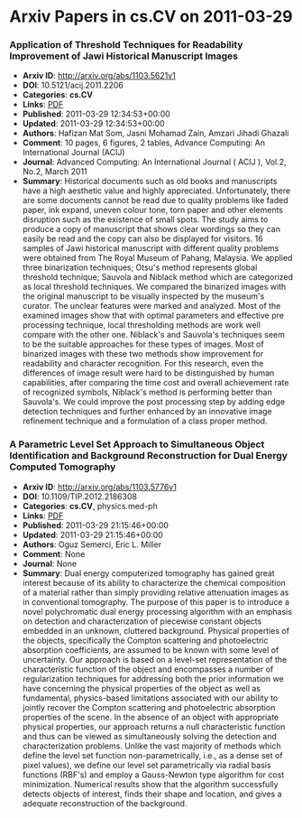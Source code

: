 # Arxiv Papers in cs.CV on 2011-03-29
### Application of Threshold Techniques for Readability Improvement of Jawi Historical Manuscript Images
- **Arxiv ID**: http://arxiv.org/abs/1103.5621v1
- **DOI**: 10.5121/acij.2011.2206
- **Categories**: **cs.CV**
- **Links**: [PDF](http://arxiv.org/pdf/1103.5621v1)
- **Published**: 2011-03-29 12:34:53+00:00
- **Updated**: 2011-03-29 12:34:53+00:00
- **Authors**: Hafizan Mat Som, Jasni Mohamad Zain, Amzari Jihadi Ghazali
- **Comment**: 10 pages, 6 figures, 2 tables, Advance Computing: An International
  Journal (ACIJ)
- **Journal**: Advanced Computing: An International Journal ( ACIJ ), Vol.2,
  No.2, March 2011
- **Summary**: Historical documents such as old books and manuscripts have a high aesthetic value and highly appreciated. Unfortunately, there are some documents cannot be read due to quality problems like faded paper, ink expand, uneven colour tone, torn paper and other elements disruption such as the existence of small spots. The study aims to produce a copy of manuscript that shows clear wordings so they can easily be read and the copy can also be displayed for visitors. 16 samples of Jawi historical manuscript with different quality problems were obtained from The Royal Museum of Pahang, Malaysia. We applied three binarization techniques; Otsu's method represents global threshold technique; Sauvola and Niblack method which are categorized as local threshold techniques. We compared the binarized images with the original manuscript to be visually inspected by the museum's curator. The unclear features were marked and analyzed. Most of the examined images show that with optimal parameters and effective pre processing technique, local thresholding methods are work well compare with the other one. Niblack's and Sauvola's techniques seem to be the suitable approaches for these types of images. Most of binarized images with these two methods show improvement for readability and character recognition. For this research, even the differences of image result were hard to be distinguished by human capabilities, after comparing the time cost and overall achievement rate of recognized symbols, Niblack's method is performing better than Sauvola's. We could improve the post processing step by adding edge detection techniques and further enhanced by an innovative image refinement technique and a formulation of a class proper method.



### A Parametric Level Set Approach to Simultaneous Object Identification and Background Reconstruction for Dual Energy Computed Tomography
- **Arxiv ID**: http://arxiv.org/abs/1103.5776v1
- **DOI**: 10.1109/TIP.2012.2186308
- **Categories**: **cs.CV**, physics.med-ph
- **Links**: [PDF](http://arxiv.org/pdf/1103.5776v1)
- **Published**: 2011-03-29 21:15:46+00:00
- **Updated**: 2011-03-29 21:15:46+00:00
- **Authors**: Oguz Semerci, Eric L. Miller
- **Comment**: None
- **Journal**: None
- **Summary**: Dual energy computerized tomography has gained great interest because of its ability to characterize the chemical composition of a material rather than simply providing relative attenuation images as in conventional tomography. The purpose of this paper is to introduce a novel polychromatic dual energy processing algorithm with an emphasis on detection and characterization of piecewise constant objects embedded in an unknown, cluttered background. Physical properties of the objects, specifically the Compton scattering and photoelectric absorption coefficients, are assumed to be known with some level of uncertainty. Our approach is based on a level-set representation of the characteristic function of the object and encompasses a number of regularization techniques for addressing both the prior information we have concerning the physical properties of the object as well as fundamental, physics-based limitations associated with our ability to jointly recover the Compton scattering and photoelectric absorption properties of the scene. In the absence of an object with appropriate physical properties, our approach returns a null characteristic function and thus can be viewed as simultaneously solving the detection and characterization problems. Unlike the vast majority of methods which define the level set function non-parametrically, i.e., as a dense set of pixel values), we define our level set parametrically via radial basis functions (RBF's) and employ a Gauss-Newton type algorithm for cost minimization. Numerical results show that the algorithm successfully detects objects of interest, finds their shape and location, and gives a adequate reconstruction of the background.



